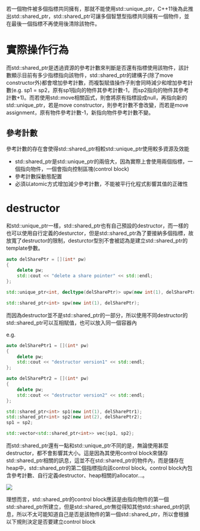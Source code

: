 若一個物件被多個指標共同擁有，那就不能使用std::unique_ptr，C++11後為此推出std::shared_ptr，std::shared_ptr可讓多個智慧型指標共同擁有一個物件，並在最後一個指標不再使用後清除該物件。

# 實際操作行為
而std::shared_ptr是透過資源的參考計數來判斷是否還有指標使用該物件，該計數顯示目前有多少指標指向該物件，std::shared_ptr的建構子(除了move constructor外)都會增加參考計數，而複製賦值操作子則會同時減少和增加參考計數(e.g. sp1 = sp2，原有sp1指向的物件其參考計數-1，而sp2指向的物件其參考計數+1)。而若使用std::move相關函式，則會將原有指標設成null，再指向新的std::unique_ptr，若是move constructor，則參考計數不會改變，而若是move assignment，原有物件參考計數-1，新指向物件參考計數不變。

## 參考計數
參考計數的存在會使得std::shared_ptr相較std::unique_ptr使用較多資源及效能

- std::shared_ptr是std::unique_ptr的兩倍大，因為實際上會使用兩個指標，一個指向物件，一個會指向控制區塊(control block)
- 參考計數採動態配置
- 必須以atomic方式增加減少參考計數，不能被平行化程式影響其值的正確性

# destructor
和std::unique_ptr一樣，std::shared_ptr也有自己預設的destructor，而一樣的也可以使用自行定義的desturctor，但是std::shared_ptr為了要接納多個指標，故放寬了destructor的限制，desturctor型別不會被認為是建立std::shared_ptr的template參數。

```cpp
auto delSharePtr = [](int* pw)
{
    delete pw;
    std::cout << "delete a share pointer" << std::endl;
};

std::unique_ptr<int, decltype(delSharePtr)> upw(new int(1), delSharePtr);

std::shared_ptr<int> spw(new int(1), delSharePtr);
```

而因為destructor並不是std::shared_ptr的一部分，所以使用不同destructor的std::shared_ptr可以互相賦值，也可以放入同一個容器內

e.g.
```cpp
auto delSharePtr1 = [](int* pw)
{
    delete pw;
    std::cout << "destructor version1" << std::endl;
};

auto delSharePtr2 = [](int* pw)
{
    delete pw;
    std::cout << "destructor version2" << std::endl;
};

std::shared_ptr<int> sp1(new int(1), delSharePtr1);
std::shared_ptr<int> sp2(new int(2), delSharePtr2);
sp1 = sp2;

std::vector<std::shared_ptr<int>> vec{sp1, sp2};
```

而std::shared_ptr還有一點和std::unique_ptr不同的是，無論使用甚麼destructor，都不會影響其大小。這是因為其使用control block來儲存std::shared_ptr相關的訊息，這並不在std::shared_ptr的物件內，而是儲存在heap中，std::shared_ptr的第二個指標指向該control block。control block內包含參考計數、自行定義destructor、heap相關的allocator...。

![](https://i.imgur.com/U9xuf3t.png)

理想而言，std::shared_ptr的control block應該是由指向物件的第一個std::shared_ptr所建立，但是std::shared_ptr無從得知其他std::shared_ptr的訊息，所以不太可能知道自己是否是該物件的第一個std::shared_ptr，所以會根據以下規則決定是否要建立control block

